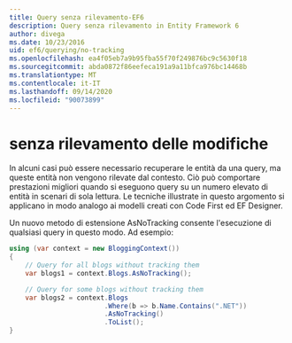 ```yaml
---
title: Query senza rilevamento-EF6
description: Query senza rilevamento in Entity Framework 6
author: divega
ms.date: 10/23/2016
uid: ef6/querying/no-tracking
ms.openlocfilehash: ea4f05eb7a9b95fba55f70f249876bc9c5630f18
ms.sourcegitcommit: abda0872f86eefeca191a9a11bfca976bc14468b
ms.translationtype: MT
ms.contentlocale: it-IT
ms.lasthandoff: 09/14/2020
ms.locfileid: "90073899"
---
```

# <a name="no-tracking-queries"></a>senza rilevamento delle modifiche
In alcuni casi può essere necessario recuperare le entità da una query, ma queste entità non vengono rilevate dal contesto. Ciò può comportare prestazioni migliori quando si eseguono query su un numero elevato di entità in scenari di sola lettura. Le tecniche illustrate in questo argomento si applicano in modo analogo ai modelli creati con Code First ed EF Designer.  

Un nuovo metodo di estensione AsNoTracking consente l'esecuzione di qualsiasi query in questo modo. Ad esempio:  

``` csharp
using (var context = new BloggingContext())
{
    // Query for all blogs without tracking them
    var blogs1 = context.Blogs.AsNoTracking();

    // Query for some blogs without tracking them
    var blogs2 = context.Blogs
                        .Where(b => b.Name.Contains(".NET"))
                        .AsNoTracking()
                        .ToList();
}
```  
